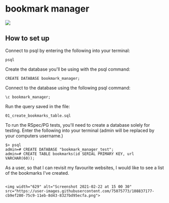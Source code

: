 # bookmark manager

<img src= https://i.etsystatic.com/9663554/r/il/8900e7/2782369583/il_794xN.2782369583_ortp.jpg>

## How to set up

Connect to psql by entering the following into your terminal:
```
psql
```
Create the database you'll be using with the psql command:
```
CREATE DATABASE bookmark_manager;
```
Connect to the database using the following psql command:
```
\c bookmark_manager;
```
Run the query saved in the file:
```
01_create_bookmarks_table.sql
```
To run the RSpec/PG tests, you'll need to create a database solely for testing. Enter the following into your terminal (admin will be replaced by your computers username.)
```
$> psql
admin=# CREATE DATABASE "bookmark_manager_test";
admin=# CREATE TABLE bookmarks(id SERIAL PRIMARY KEY, url VARCHAR(60));
```


As a user, so that I can revisit my favourite websites,
I would like to see a list of the bookmarks I've created.
```

<img width="629" alt="Screenshot 2021-02-22 at 15 00 30" src="https://user-images.githubusercontent.com/75075773/108837177-cb9ef280-75c9-11eb-8d43-8327bd95ecfa.png">
